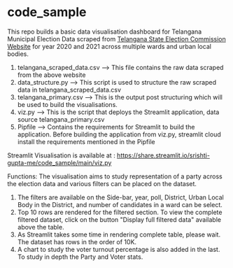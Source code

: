 # code_sample
This repo builds a basic data visualisation dashboard for Telangana Municipal Election Data scraped from [Telangana State Election Commission Website]( https://tsec.gov.in/home.do;jsessionid=A0929A7322CB7B00C1F39D16A41304B8) for year 2020 and 2021 across multiple wards and urban local bodies. 

1. telangana_scraped_data.csv --> This file contains the raw data scraped from the above website 
2. data_structure.py --> This script is used to structure the raw scraped data in telangana_scraped_data.csv
3. telangana_primary.csv --> This is the output post structuring which will be used to build the visualisations.
4. viz.py --> This is the script that deploys the Streamlit application, data source telangana_primary.csv
5. Pipfile --> Contains the requirements for Streamlit to build the application. Before building the application from viz.py, streamlit cloud install the requirements mentioned in the Pipfile

Streamlit Visualisation is available at : https://share.streamlit.io/srishti-gupta-me/code_sample/main/viz.py

Functions:
The visualisation aims to study representation of a party across the election data and various filters can be placed on the dataset. 

1. The filters are available on the Side-bar, year, poll, District, Urban Local Body in the District, and number of candidates in a ward can be select. 
2. Top 10 rows are rendered for the filtered section. To view the complete filtered dataset, click on the button "Display full filtered data" available above the table. 
3. As Streamlit takes some time in rendering complete table, please wait. The dataset has rows in the order of 10K. 
4. A chart to study the voter turnout percentage is also added in the last. To study in depth the Party and Voter stats. 


